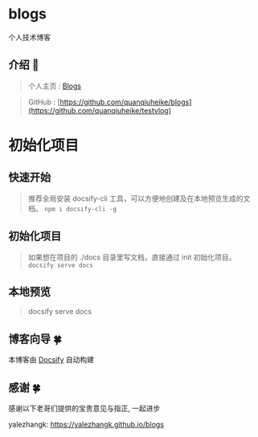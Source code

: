 # blogs
个人技术博客
## 介绍 🐙

> 个人主页 : [Blogs](https://quanqiuheike.github.io/blogs/)

> GitHub : [https://github.com/quanqiuheike/blogs](https://github.com/quanqiuheike/testvlog)

# 初始化项目
## 快速开始
> 推荐全局安装 docsify-cli 工具，可以方便地创建及在本地预览生成的文档。
  ```npm i docsify-cli -g```
## 初始化项目  
> 如果想在项目的 ./docs 目录里写文档，直接通过 init 初始化项目。
```docsify serve docs```
## 本地预览
> docsify serve docs

## 博客向导 🍀
本博客由 [Docsify](https://docsify.js.org/#/zh-cn/) 自动构建

## 感谢 🍀
感谢以下老哥们提供的宝贵意见与指正, 一起进步

yalezhangk: https://yalezhangk.github.io/blogs
